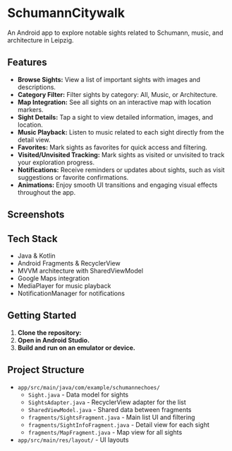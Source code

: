 # SchumannCitywalk

An Android app to explore notable sights related to Schumann, music, and architecture in Leipzig.

## Features

- **Browse Sights:** View a list of important sights with images and descriptions.
- **Category Filter:** Filter sights by category: All, Music, or Architecture.
- **Map Integration:** See all sights on an interactive map with location markers.
- **Sight Details:** Tap a sight to view detailed information, images, and location.
- **Music Playback:** Listen to music related to each sight directly from the detail view.
- **Favorites:** Mark sights as favorites for quick access and filtering.
- **Visited/Unvisited Tracking:** Mark sights as visited or unvisited to track your exploration progress.
- **Notifications:** Receive reminders or updates about sights, such as visit suggestions or favorite confirmations.
- **Animations:** Enjoy smooth UI transitions and engaging visual effects throughout the app.

## Screenshots



## Tech Stack

- Java & Kotlin
- Android Fragments & RecyclerView
- MVVM architecture with SharedViewModel
- Google Maps integration
- MediaPlayer for music playback
- NotificationManager for notifications

## Getting Started

1. **Clone the repository:**
2. **Open in Android Studio.**
3. **Build and run on an emulator or device.**

## Project Structure

- `app/src/main/java/com/example/schumannechoes/`
  - `Sight.java` - Data model for sights
  - `SightsAdapter.java` - RecyclerView adapter for the list
  - `SharedViewModel.java` - Shared data between fragments
  - `fragments/SightsFragment.java` - Main list UI and filtering
  - `fragments/SightInfoFragment.java` - Detail view for each sight
  - `fragments/MapFragment.java` - Map view for all sights
- `app/src/main/res/layout/` - UI layouts

